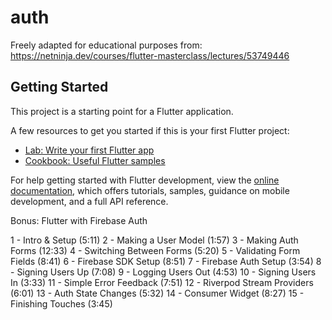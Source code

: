 # auth

Freely adapted for educational purposes from: https://netninja.dev/courses/flutter-masterclass/lectures/53749446

## Getting Started

This project is a starting point for a Flutter application.

A few resources to get you started if this is your first Flutter project:

- [Lab: Write your first Flutter app](https://docs.flutter.dev/get-started/codelab)
- [Cookbook: Useful Flutter samples](https://docs.flutter.dev/cookbook)

For help getting started with Flutter development, view the
[online documentation](https://docs.flutter.dev/), which offers tutorials,
samples, guidance on mobile development, and a full API reference.

Bonus: Flutter with Firebase Auth
 
1 - Intro & Setup (5:11)
2 - Making a User Model (1:57)
3 - Making Auth Forms (12:33)
4 - Switching Between Forms (5:20)
5 - Validating Form Fields (8:41)
6 - Firebase SDK Setup (8:51)
7 - Firebase Auth Setup (3:54)
8 - Signing Users Up (7:08)
9 - Logging Users Out (4:53)
10 - Signing Users In (3:33)
11 - Simple Error Feedback (7:51)
12 - Riverpod Stream Providers (6:01)
13 - Auth State Changes (5:32)
14 - Consumer Widget (8:27)
15 - Finishing Touches (3:45)